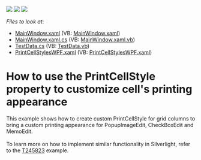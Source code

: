 <!-- default badges list -->
![](https://img.shields.io/endpoint?url=https://codecentral.devexpress.com/api/v1/VersionRange/128653781/13.1.4%2B)
[![](https://img.shields.io/badge/Open_in_DevExpress_Support_Center-FF7200?style=flat-square&logo=DevExpress&logoColor=white)](https://supportcenter.devexpress.com/ticket/details/E3227)
[![](https://img.shields.io/badge/📖_How_to_use_DevExpress_Examples-e9f6fc?style=flat-square)](https://docs.devexpress.com/GeneralInformation/403183)
<!-- default badges end -->
<!-- default file list -->
*Files to look at*:

* [MainWindow.xaml](./CS/GridExample/MainWindow.xaml) (VB: [MainWindow.xaml](./VB/GridExample/MainWindow.xaml))
* [MainWindow.xaml.cs](./CS/GridExample/MainWindow.xaml.cs) (VB: [MainWindow.xaml.vb](./VB/GridExample/MainWindow.xaml.vb))
* [TestData.cs](./CS/GridExample/Model/TestData.cs) (VB: [TestData.vb](./VB/GridExample/Model/TestData.vb))
* [PrintCellStylesWPF.xaml](./CS/GridExample/Themes/PrintCellStylesWPF.xaml) (VB: [PrintCellStylesWPF.xaml](./VB/GridExample/Themes/PrintCellStylesWPF.xaml))
<!-- default file list end -->
# How to use the PrintCellStyle property to customize cell's printing appearance


<p>This example shows how to create custom PrintCellStyle for grid columns to bring a custom printing appearance for PopupImageEdit, CheckBoxEdit and MemoEdit.<br /><br />To learn more on how to implement similar functionality in Silverlight, refer to the <a href="https://www.devexpress.com/Support/Center/p/T245823">T245823</a> example.</p>

<br/>


